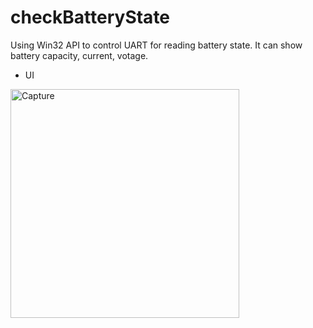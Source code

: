 # checkBatteryState
Using Win32 API to control UART for reading battery state. It can show battery capacity, current, votage.

* UI
<img width="366" alt="Capture" src="https://github.com/testtestProblem/checkBatteryState/assets/107662393/7f8f4a2f-42a9-4cd4-8197-e484eabfe06b">
